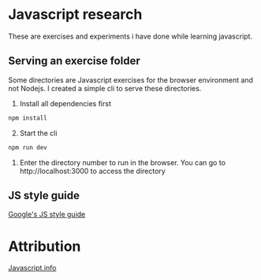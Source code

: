 # Javascript research

These are exercises and experiments i have done while learning javascript.

## Serving an exercise folder

Some directories are Javascript exercises for the browser environment and not Nodejs. I created a simple cli to serve these directories.

1. Install all dependencies first

```bash
npm install
```

2. Start the cli

```bash
npm run dev

```

1. Enter the directory number to run in the browser. You can
   go to http://localhost:3000 to access the directory

## JS style guide

[Google's JS style guide](https://google.github.io/styleguide/jsguide.html)

# Attribution

[Javascript.info](https://javascript.info/async-iterators-generators)
